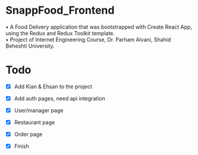 # SnappFood_Frontend
• A Food Delivery application that was bootstrapped with Create React App, using the Redux and Redux Toolkit template.<br/>
• Project of Internet Engineering Course, Dr. Parham Alvani, Shahid Beheshti University.
# Todo
- [X] Add Kian & Ehsan to the project
- [X] Add auth pages, need api integration
- [X] User/manager page
- [X] Restaurant page
- [X] Order page
- [X] Finish

